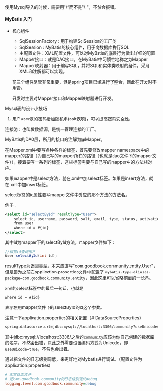 使用Mysql导入的时候，需要用"/“而不是"\ "，不然会报错。

#### MyBatis 入门

- 核心组件

  - SqlSessionFactory : 用于构建SqlSession的工厂类
  - SqlSession : MyBatis的核心组件，用于向数据库执行SQL
  - 主配置文件：XML配置文件，可以对MyBatis的底层行为做出详细的配置
  - Mapper接口：就是DAO接口，在MyBatis中习惯性地称之为Mapper
  - Mapper映射器：用于编写SQL，并将SQL和实体类映射的组件，采用XML和注解都可以实现。

  前三个组件尽管非常重要，但是spring项目已经进行了整合，因此在开发时不用管。

  开发时主要对Mapper接口和Mapper映射器进行开发。




Mysql表的设计小技巧

1. 用户user表的密码后加随机串(salt表项)，可以提高密码安全性。

连接池：也叫做数据源，是统一管理连接的工厂。

MyBatis的DAO层，所用的接口的注解为@Mapper。

在Mapper.xml中要写各种各样的标签，首先要修改mapper namespace中的mapper的路径（为自己写的mapper所在的路径（也就是dao文件下的mapper文件）），接着要写一系列的标签，这些标签需要与自己写的mapper中的方法相对应。

如果mapper中是select方法，就在.xml中加select标签。如果是insert方法，就在.xml中加insert标签。

select标签的id属性要写mapper文件中对应的那个方法的方法名。

例子：

```xml
<select id="selectById" resultType="User">
    select id, username, password, salt, email, type, status, activation_code, header_url, create_time
    from user
    where id = #{id}
</select>
```

其中id为mapper下的selectById方法，mapper文件如下：

```java
//根据id查询用户
User selectById(int id);
```

resultType为返回类型，本来应该写"com.goodbook.community.entity.User"，但是因为之前在application.properties文件中配置了 `mybatis.type-aliases-package=com.goodbook.community.entity`，因此这里可以省略前面的一长串。

xml的select标签中的最后一句话，也就是

```xml
where id = #{id}
```

表示使用mapper文件下的selectById的id这个参数。

注意一下application.properties的相关配置（# DataSourceProperties）

```xml
spring.datasource.url=jdbc:mysql://localhost:3306/community?useUnicode=true&useJDBCCompliantTimezoneShift=true&useLegacyDatetimeCode=false&serverTimezone=UTC

```

其中jdbc:mysql://localhost:3306/之后的`community`应该为你自己创建的数据库的名字，不然会出错，除此之外需要设置编码方式为Unicode，即`useUnicode=true`，不然也会出错。



通过把文件的日志级别调低，来更好地对Mybatis进行调试。（配置文件为application.properties）

```ini
# 配置日志文件
# 把com.goodbook.community的日志级别调成debug
logging.level.com.goodbook.community=debug
```



